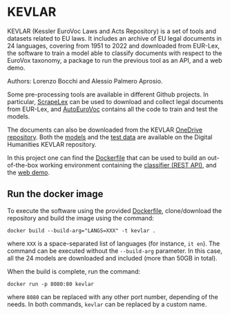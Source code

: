 # KEVLAR

KEVLAR (Kessler EuroVoc Laws and Acts Repository) is a set of tools and datasets related to EU laws.
It includes an archive of EU legal documents in 24 languages, covering from 1951 to 2022 and downloaded from EUR-Lex, the software to train a model able to classify documents with respect to the EuroVox taxonomy, a package to run the previous tool as an API, and a web demo.

Authors: Lorenzo Bocchi and Alessio Palmero Aprosio.

Some pre-processing tools are available in different Github projects. In particular, [ScrapeLex](https://github.com/bocchilorenzo/scrapelex) can be used to download and collect legal documents from EUR-Lex, and [AutoEuroVoc](https://github.com/bocchilorenzo/AutoEuroVoc) contains all the code to train and test the models.

The documents can also be downloaded from the KEVLAR [OneDrive repository](https://fbk-my.sharepoint.com/:f:/g/personal/aprosio_fbk_eu/EuC0sZXqi-tEtj24Et25BHYBYkPIjs5eXupNpQ7H_sK1Rw?e=L6PTIn). Both the [models](https://dh.fbk.eu/software/kevlar-models/) and the [test data](https://dh.fbk.eu/software/kevlar-test.tar.gz) are available on the Digital Humanities KEVLAR repository.

In this project one can find the [Dockerfile](Dockerfile) that can be used to build an out-of-the-box working environment containing the [classifier (REST API)](src-api), and the [web demo](src-ui).

## Run the docker image

To execute the software using the provided [Dockerfile](Dockerfile), clone/download the repository and build the image using the command:

```
docker build --build-arg="LANGS=XXX" -t kevlar .
```

where `XXX` is a space-separated list of languages (for instance, `it en`).
The command can be executed without the `--build-arg` parameter. In this case, all the 24 models are downloaded and included (more than 50GB in total).

When the build is complete, run the command:

```
docker run -p 8080:80 kevlar
```

where `8080` can be replaced with any other port number, depending of the needs.
In both commands, `kevlar` can be replaced by a custom name.
